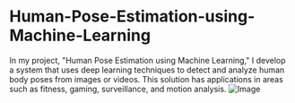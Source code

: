 # Human-Pose-Estimation-using-Machine-Learning
In my project, "Human Pose Estimation using Machine Learning," I develop a system that uses deep learning techniques to detect and analyze human body poses from images or videos. This solution has applications in areas such as fitness, gaming, surveillance, and motion analysis.
![Image](https://github.com/user-attachments/assets/7a9aecbc-5ce3-4038-a0c3-568ad8a7f2e6)
